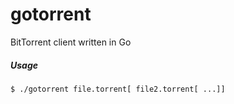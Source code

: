 gotorrent
=========

BitTorrent client written in Go

##### Usage
```bash
$ ./gotorrent file.torrent[ file2.torrent[ ...]]
```

